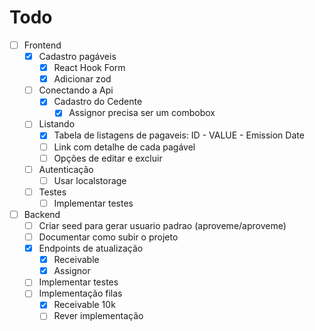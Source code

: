 # Todo

- [ ] Frontend
  - [x] Cadastro pagáveis
    - [x] React Hook Form
    - [x] Adicionar zod
  - [ ] Conectando a Api
    - [x] Cadastro do Cedente
      - [x] Assignor precisa ser um combobox
  - [ ] Listando
    - [x] Tabela de listagens de pagaveis: ID - VALUE - Emission Date
    - [ ] Link com detalhe de cada pagável
    - [ ] Opções de editar e excluir
  - [ ] Autenticação
    - [ ] Usar localstorage
  - [ ] Testes
    - [ ] Implementar testes
- [ ] Backend
  - [ ] Criar seed para gerar usuario padrao (aproveme/aproveme)
  - [ ] Documentar como subir o projeto
  - [x] Endpoints de atualização
    - [x] Receivable
    - [x] Assignor
  - [ ] Implementar testes
  - [ ] Implementação filas
    - [x] Receivable 10k
    - [ ] Rever implementação
